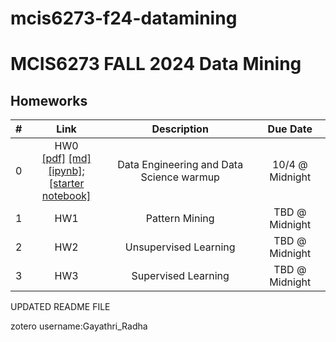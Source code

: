 # mcis6273-f24-datamining
# MCIS6273 FALL 2024 Data Mining


## Homeworks

| # | Link | Description | Due Date |
|:-:|:----:|:-----------:|:--------:|
| 0 | HW0 <br/>[[pdf]](./hw0/hw0.pdf) [[md]](./hw0/hw0.md) [[ipynb]](./hw0/hw0.ipynb); <br/>[[starter notebook]](./hw0/hw0_starter_nb.ipynb)   <br/>  | Data Engineering and Data Science warmup | 10/4 @ Midnight |
| 1 | HW1 <br/>  | Pattern Mining | TBD @ Midnight |
| 2 | HW2 <br/>  | Unsupervised Learning | TBD @ Midnight |
| 3 | HW3 <br/>  | Supervised Learning | TBD @ Midnight |


<!--

## HW Tutorials
| HW | Link | Description | 
|:-:|:----:|:-----------:|
| HW0 | HW0-001 <br/> [[ipynb](./tutorials/hw0/tutorial_hw0-001.ipynb)] | Covers some basic Pandas operations, groupby and concat | 
|     | HW0-002 <br/> [[ipynb](./tutorials/hw0/tutorial_hw0-002.ipynb)] | Covers some basic file operations and concat | 
| HW2 | HW2-001 <br/> [[ipynb](./tutorials/hw2/tutorial_hw2-001.ipynb)] | Covers some basic GeoPandas operations | 


-->

UPDATED README FILE

zotero username:Gayathri_Radha
